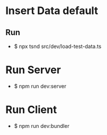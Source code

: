 # Insert Data default
## Run
- $ npx tsnd src/dev/load-test-data.ts

# Run Server
- $ npm run dev:server

# Run Client
- $ npm run dev:bundler